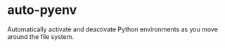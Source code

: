 # auto-pyenv

Automatically activate and deactivate Python environments
as you move around the file system.
